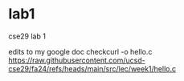 # lab1
cse29 lab 1

edits to my google doc checkcurl -o hello.c https://raw.githubusercontent.com/ucsd-cse29/fa24/refs/heads/main/src/lec/week1/hello.c
